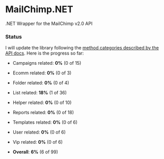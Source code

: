 MailChimp.NET
=============

.NET Wrapper for the MailChimp v2.0 API


### Status
I will update the library following the [method categories described by the API docs](http://apidocs.mailchimp.com/api/1.3/#method-&-error-code-docs). Here is the progress so far:

- Campaigns related: **0%** (0 of 15)
- Ecomm related: **0%** (0 of 3)
- Folder related: **0%** (0 of 4)
- List related: **18%** (1 of 36)
- Helper related: **0%** (0 of 10)
- Reports related: **0%** (0 of 18)
- Templates related: **0%** (0 of 6)
- User related: **0%** (0 of 6)
- Vip related: **0%** (0 of 6)

- **Overall**: **6%** (6 of 99)
